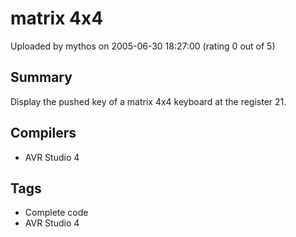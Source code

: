 # matrix 4x4

Uploaded by mythos on 2005-06-30 18:27:00 (rating 0 out of 5)

## Summary

Display the pushed key of a matrix 4x4 keyboard at the register 21.

## Compilers

- AVR Studio 4

## Tags

- Complete code
- AVR Studio 4
